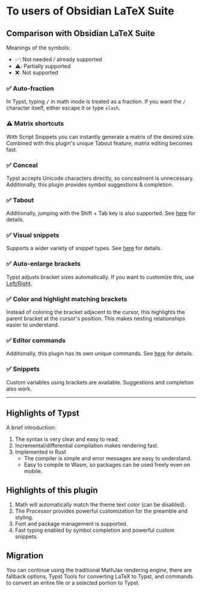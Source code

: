 # To users of Obsidian LaTeX Suite

## Comparison with Obsidian LaTeX Suite

Meanings of the symbols:

- ✅: Not needed / already supported
- ⚠️: Partially supported
- ❌: Not supported

### ✅ Auto-fraction

In Typst, typing <kbd>/</kbd> in math mode is treated as a fraction.
If you want the `/` character itself, either escape it or type `slash`.

### ⚠️ Matrix shortcuts

With Script Snippets you can instantly generate a matrix of the desired size.
Combined with this plugin's unique Tabout feature, matrix editing becomes fast.

### ✅ Conceal

Typst accepts Unicode characters directly, so concealment is unnecessary.
Additionally, this plugin provides symbol suggestions & completion.

### ✅ Tabout

Additionally, jumping with the <key>Shift + Tab</key> key is also supported.
See [here](/docs/TabJump.md) for details.

### ✅ Visual snippets

Supports a wider variety of snippet types.
See [here](/docs/Shortcut.md) for details.

### ✅ Auto-enlarge brackets

Typst adjusts bracket sizes automatically.
If you want to customize this, use [Left/Right](https://typst.app/docs/reference/math/lr).

### ✅ Color and highlight matching brackets

Instead of coloring the bracket adjacent to the cursor, this highlights the parent bracket at the cursor's position.
This makes nesting relationships easier to understand.

### ✅ Editor commands

Additionally, this plugin has its own unique commands.
See [here](/docs/Commands.md) for details.

### ✅ Snippets

Custom variables using brackets are available.
Suggestions and completion also work.

---

## Highlights of Typst

A brief introduction:

1. The syntax is very clear and easy to read.
2. Incremental/differential compilation makes rendering fast.
3. Implemented in Rust
   - The compiler is simple and error messages are easy to understand.
   - Easy to compile to Wasm, so packages can be used freely even on mobile.

## Highlights of this plugin

1. Math will automatically match the theme text color (can be disabled).
2. The Processor provides powerful customization for the preamble and styling.
3. Font and package management is supported.
4. Fast typing enabled by symbol completion and powerful custom snippets.

## Migration

You can continue using the traditional MathJax rendering engine, there are fallback options, Typst Tools for converting LaTeX to Typst, and commands to convert an entire file or a selected portion to Typst.
